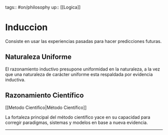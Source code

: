 tags:: #on/philosophy 
up:: [[Logica]]
# Induccion
Consiste en usar las experiencias pasadas para hacer predicciones futuras. 

## Naturaleza Uniforme
El razonamiento inductivo presupone uniformidad en la naturaleza, a la vez que una naturaleza de carácter uniforme esta respaldada por evidencia inductiva.

## Razonamiento Científico
[[Metodo Cientifico|Método Científico]]

La fortaleza principal del método científico yace en su capacidad para corregir paradigmas, sistemas y modelos en base a nueva evidencia.
___
